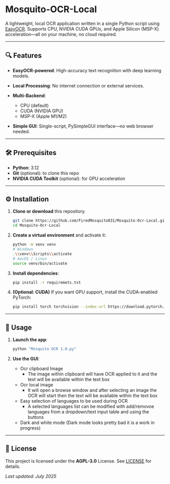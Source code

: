 # Mosquito-OCR-Local

A lightweight, local OCR application written in a single Python script using [EasyOCR](https://github.com/JaidedAI/EasyOCR). Supports CPU, NVIDIA CUDA GPUs, and Apple Silicon (MSP-X) acceleration—all on your machine, no cloud required.

---

## 🔍 Features

* **EasyOCR-powered**: High-accuracy text recognition with deep learning models.
* **Local Processing**: No internet connection or external services.
* **Multi-Backend**:

  * CPU (default)
  * CUDA (NVIDIA GPU)
  * MSP-X (Apple M1/M2)
* **Simple GUI**: Single-script, PySimpleGUI interface—no web browser needed.

---

## 🛠 Prerequisites

* **Python**: 3.12
* **Git** (optional): to clone this repo
* **NVIDIA CUDA Toolkit** (optional): for GPU acceleration

---

## ⚙️ Installation

1. **Clone or download** this repository.

   ```bash
   git clone https://github.com/FiredMosquito831/Mosquito-Ocr-Local.git
   cd Mosquito-Ocr-Local
   ```

2. **Create a virtual environment** and activate it:

   ```bash
   python -m venv venv
   # Windows
   .\\venv\\Scripts\\activate
   # macOS / Linux
   source venv/bin/activate
   ```

3. **Install dependencies**:

   ```bash
   pip install -r requiremets.txt
   ```

4. **(Optional: CUDA)** If you want GPU support, install the CUDA-enabled PyTorch:

   ```bash
   pip install torch torchvision --index-url https://download.pytorch.org/whl/cu128
   ```

---

## 🚀 Usage

1. **Launch the app**:

   ```bash
   python "Mosquito OCR 1.0.py"
   ```

2. **Use the GUI**:
   *  Ocr clipboard Image
       * The image within clipboard will have OCR applied to it and the text will be available within the text box
   *  Ocr local image
       * It will open a browse window and after selecting an image the OCR will start then the text will be available within the text box
   * Easy selection of languages to be used during OCR
       * A selected languages list can be modified with add/removoe languages from a dropdown/text input table and using the buttons
   * Dark and white mode (Dark mode looks pretty bad it is a work in progress)
---

## 📄 License

This project is licensed under the **AGPL-3.0** License. See [LICENSE](LICENSE) for details.

*Last updated: July 2025*
